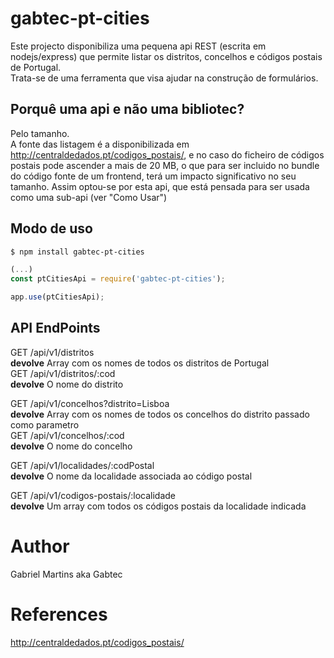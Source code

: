 # gabtec-pt-cities

Este projecto disponibiliza uma pequena api REST (escrita em nodejs/express) que permite listar os distritos, concelhos e códigos postais de Portugal.  
Trata-se de uma ferramenta que visa ajudar na construção de formulários.

## Porquê uma api e não uma bibliotec?

Pelo tamanho.  
A fonte das listagem é a disponibilizada em http://centraldedados.pt/codigos_postais/, e no caso do ficheiro de códigos postais pode ascender a mais de 20 MB, o que para ser incluido no bundle do código fonte de um frontend, terá um impacto significativo no seu tamanho.
Assim optou-se por esta api, que está pensada para ser usada como uma sub-api (ver "Como Usar")

## Modo de uso

```bash
$ npm install gabtec-pt-cities
```

```js
(...)
const ptCitiesApi = require('gabtec-pt-cities');

app.use(ptCitiesApi);
```

## API EndPoints

GET /api/v1/distritos  
 **devolve** Array com os nomes de todos os distritos de Portugal  
GET /api/v1/distritos/:cod  
 **devolve** O nome do distrito

GET /api/v1/concelhos?distrito=Lisboa  
 **devolve** Array com os nomes de todos os concelhos do distrito passado como parametro  
GET /api/v1/concelhos/:cod  
 **devolve** O nome do concelho

GET /api/v1/localidades/:codPostal  
 **devolve** O nome da localidade associada ao código postal

GET /api/v1/codigos-postais/:localidade  
 **devolve** Um array com todos os códigos postais da localidade indicada

# Author

Gabriel Martins aka Gabtec

# References

http://centraldedados.pt/codigos_postais/
